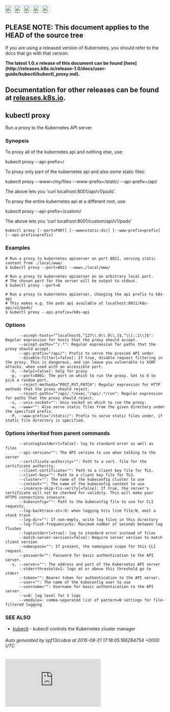 <!-- BEGIN MUNGE: UNVERSIONED_WARNING -->

<!-- BEGIN STRIP_FOR_RELEASE -->

<img src="http://kubernetes.io/img/warning.png" alt="WARNING"
     width="25" height="25">
<img src="http://kubernetes.io/img/warning.png" alt="WARNING"
     width="25" height="25">
<img src="http://kubernetes.io/img/warning.png" alt="WARNING"
     width="25" height="25">
<img src="http://kubernetes.io/img/warning.png" alt="WARNING"
     width="25" height="25">
<img src="http://kubernetes.io/img/warning.png" alt="WARNING"
     width="25" height="25">

<h2>PLEASE NOTE: This document applies to the HEAD of the source tree</h2>

If you are using a released version of Kubernetes, you should
refer to the docs that go with that version.

<strong>
The latest 1.0.x release of this document can be found
[here](http://releases.k8s.io/release-1.0/docs/user-guide/kubectl/kubectl_proxy.md).

Documentation for other releases can be found at
[releases.k8s.io](http://releases.k8s.io).
</strong>
--

<!-- END STRIP_FOR_RELEASE -->

<!-- END MUNGE: UNVERSIONED_WARNING -->

## kubectl proxy

Run a proxy to the Kubernetes API server

### Synopsis


To proxy all of the kubernetes api and nothing else, use:

kubectl proxy --api-prefix=/

To proxy only part of the kubernetes api and also some static files:

kubectl proxy --www=/my/files --www-prefix=/static/ --api-prefix=/api/

The above lets you 'curl localhost:8001/api/v1/pods'.

To proxy the entire kubernetes api at a different root, use:

kubectl proxy --api-prefix=/custom/

The above lets you 'curl localhost:8001/custom/api/v1/pods'


```
kubectl proxy [--port=PORT] [--www=static-dir] [--www-prefix=prefix] [--api-prefix=prefix]
```

### Examples

```
# Run a proxy to kubernetes apiserver on port 8011, serving static content from ./local/www/
$ kubectl proxy --port=8011 --www=./local/www/

# Run a proxy to kubernetes apiserver on an arbitrary local port.
# The chosen port for the server will be output to stdout.
$ kubectl proxy --port=0

# Run a proxy to kubernetes apiserver, changing the api prefix to k8s-api
# This makes e.g. the pods api available at localhost:8011/k8s-api/v1/pods/
$ kubectl proxy --api-prefix=/k8s-api
```

### Options

```
      --accept-hosts="^localhost$,^127\\.0\\.0\\.1$,^\\[::1\\]$": Regular expression for hosts that the proxy should accept.
      --accept-paths="^/.*": Regular expression for paths that the proxy should accept.
      --api-prefix="/api/": Prefix to serve the proxied API under.
      --disable-filter[=false]: If true, disable request filtering in the proxy. This is dangerous, and can leave you vulnerable to XSRF attacks, when used with an accessible port.
  -h, --help[=false]: help for proxy
  -p, --port=8001: The port on which to run the proxy. Set to 0 to pick a random port.
      --reject-methods="POST,PUT,PATCH": Regular expression for HTTP methods that the proxy should reject.
      --reject-paths="^/api/.*/exec,^/api/.*/run": Regular expression for paths that the proxy should reject.
  -u, --unix-socket="": Unix socket on which to run the proxy.
  -w, --www="": Also serve static files from the given directory under the specified prefix.
  -P, --www-prefix="/static/": Prefix to serve static files under, if static file directory is specified.
```

### Options inherited from parent commands

```
      --alsologtostderr[=false]: log to standard error as well as files
      --api-version="": The API version to use when talking to the server
      --certificate-authority="": Path to a cert. file for the certificate authority.
      --client-certificate="": Path to a client key file for TLS.
      --client-key="": Path to a client key file for TLS.
      --cluster="": The name of the kubeconfig cluster to use
      --context="": The name of the kubeconfig context to use
      --insecure-skip-tls-verify[=false]: If true, the server's certificate will not be checked for validity. This will make your HTTPS connections insecure.
      --kubeconfig="": Path to the kubeconfig file to use for CLI requests.
      --log-backtrace-at=:0: when logging hits line file:N, emit a stack trace
      --log-dir="": If non-empty, write log files in this directory
      --log-flush-frequency=5s: Maximum number of seconds between log flushes
      --logtostderr[=true]: log to standard error instead of files
      --match-server-version[=false]: Require server version to match client version
      --namespace="": If present, the namespace scope for this CLI request.
      --password="": Password for basic authentication to the API server.
  -s, --server="": The address and port of the Kubernetes API server
      --stderrthreshold=2: logs at or above this threshold go to stderr
      --token="": Bearer token for authentication to the API server.
      --user="": The name of the kubeconfig user to use
      --username="": Username for basic authentication to the API server.
      --v=0: log level for V logs
      --vmodule=: comma-separated list of pattern=N settings for file-filtered logging
```

### SEE ALSO

* [kubectl](kubectl.md)	 - kubectl controls the Kubernetes cluster manager

###### Auto generated by spf13/cobra at 2015-08-21 17:18:05.166284754 +0000 UTC

<!-- BEGIN MUNGE: GENERATED_ANALYTICS -->
[![Analytics](https://kubernetes-site.appspot.com/UA-36037335-10/GitHub/docs/user-guide/kubectl/kubectl_proxy.md?pixel)]()
<!-- END MUNGE: GENERATED_ANALYTICS -->
